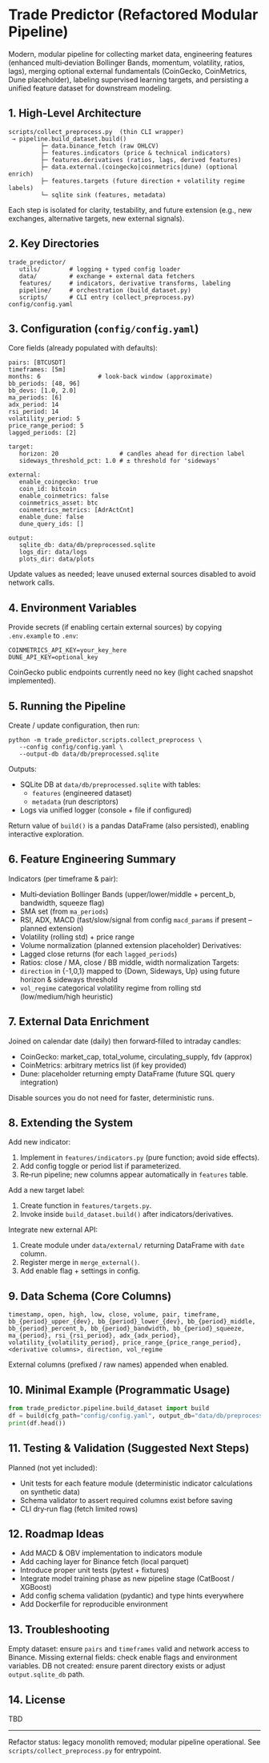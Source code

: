 # Trade Predictor (Refactored Modular Pipeline)

Modern, modular pipeline for collecting market data, engineering features (enhanced multi‑deviation Bollinger Bands, momentum, volatility, ratios, lags), merging optional external fundamentals (CoinGecko, CoinMetrics, Dune placeholder), labeling supervised learning targets, and persisting a unified feature dataset for downstream modeling.

## 1. High‑Level Architecture
```
scripts/collect_preprocess.py  (thin CLI wrapper)
 → pipeline.build_dataset.build()
         ├─ data.binance_fetch (raw OHLCV)
         ├─ features.indicators (price & technical indicators)
         ├─ features.derivatives (ratios, lags, derived features)
         ├─ data.external.(coingecko|coinmetrics|dune) (optional enrich)
         ├─ features.targets (future direction + volatility regime labels)
         └─ sqlite sink (features, metadata)
```

Each step is isolated for clarity, testability, and future extension (e.g., new exchanges, alternative targets, new external signals).

## 2. Key Directories
```
trade_predictor/
   utils/        # logging + typed config loader
   data/         # exchange + external data fetchers
   features/     # indicators, derivative transforms, labeling
   pipeline/     # orchestration (build_dataset.py)
   scripts/      # CLI entry (collect_preprocess.py)
config/config.yaml
```

## 3. Configuration (`config/config.yaml`)
Core fields (already populated with defaults):
```
pairs: [BTCUSDT]
timeframes: [5m]
months: 6                # look‑back window (approximate)
bb_periods: [48, 96]
bb_devs: [1.0, 2.0]
ma_periods: [6]
adx_period: 14
rsi_period: 14
volatility_period: 5
price_range_period: 5
lagged_periods: [2]

target:
   horizon: 20                 # candles ahead for direction label
   sideways_threshold_pct: 1.0 # ± threshold for 'sideways'

external:
   enable_coingecko: true
   coin_id: bitcoin
   enable_coinmetrics: false
   coinmetrics_asset: btc
   coinmetrics_metrics: [AdrActCnt]
   enable_dune: false
   dune_query_ids: []

output:
   sqlite_db: data/db/preprocessed.sqlite
   logs_dir: data/logs
   plots_dir: data/plots
```

Update values as needed; leave unused external sources disabled to avoid network calls.

## 4. Environment Variables
Provide secrets (if enabling certain external sources) by copying `.env.example` to `.env`:
```
COINMETRICS_API_KEY=your_key_here
DUNE_API_KEY=optional_key
```
CoinGecko public endpoints currently need no key (light cached snapshot implemented).

## 5. Running the Pipeline
Create / update configuration, then run:
```
python -m trade_predictor.scripts.collect_preprocess \
   --config config/config.yaml \
   --output-db data/db/preprocessed.sqlite
```
Outputs:
* SQLite DB at `data/db/preprocessed.sqlite` with tables:
   - `features` (engineered dataset)
   - `metadata` (run descriptors)
* Logs via unified logger (console + file if configured)

Return value of `build()` is a pandas DataFrame (also persisted), enabling interactive exploration.

## 6. Feature Engineering Summary
Indicators (per timeframe & pair):
* Multi‑deviation Bollinger Bands (upper/lower/middle + percent_b, bandwidth, squeeze flag)
* SMA set (from `ma_periods`)
* RSI, ADX, MACD (fast/slow/signal from config `macd_params` if present – planned extension)
* Volatility (rolling std) + price range
* Volume normalization (planned extension placeholder)
Derivatives:
* Lagged close returns (for each `lagged_periods`)
* Ratios: close / MA, close / BB middle, width normalization
Targets:
* `direction` in {-1,0,1} mapped to {Down, Sideways, Up} using future horizon & sideways threshold
* `vol_regime` categorical volatility regime from rolling std (low/medium/high heuristic)

## 7. External Data Enrichment
Joined on calendar date (daily) then forward‑filled to intraday candles:
* CoinGecko: market_cap, total_volume, circulating_supply, fdv (approx)
* CoinMetrics: arbitrary metrics list (if key provided)
* Dune: placeholder returning empty DataFrame (future SQL query integration)

Disable sources you do not need for faster, deterministic runs.

## 8. Extending the System
Add new indicator:
1. Implement in `features/indicators.py` (pure function; avoid side effects).
2. Add config toggle or period list if parameterized.
3. Re‑run pipeline; new columns appear automatically in `features` table.

Add a new target label:
1. Create function in `features/targets.py`.
2. Invoke inside `build_dataset.build()` after indicators/derivatives.

Integrate new external API:
1. Create module under `data/external/` returning DataFrame with `date` column.
2. Register merge in `merge_external()`.
3. Add enable flag + settings in config.

## 9. Data Schema (Core Columns)
```
timestamp, open, high, low, close, volume, pair, timeframe,
bb_{period}_upper_{dev}, bb_{period}_lower_{dev}, bb_{period}_middle,
bb_{period}_percent_b, bb_{period}_bandwidth, bb_{period}_squeeze,
ma_{period}, rsi_{rsi_period}, adx_{adx_period}, volatility_{volatility_period}, price_range_{price_range_period},
<derivative columns>, direction, vol_regime
```
External columns (prefixed / raw names) appended when enabled.

## 10. Minimal Example (Programmatic Usage)
```python
from trade_predictor.pipeline.build_dataset import build
df = build(cfg_path="config/config.yaml", output_db="data/db/preprocessed.sqlite")
print(df.head())
```

## 11. Testing & Validation (Suggested Next Steps)
Planned (not yet included):
* Unit tests for each feature module (deterministic indicator calculations on synthetic data)
* Schema validator to assert required columns exist before saving
* CLI dry‑run flag (fetch limited rows)

## 12. Roadmap Ideas
* Add MACD & OBV implementation to indicators module
* Add caching layer for Binance fetch (local parquet)
* Introduce proper unit tests (pytest + fixtures)
* Integrate model training phase as new pipeline stage (CatBoost / XGBoost)
* Add config schema validation (pydantic) and type hints everywhere
* Add Dockerfile for reproducible environment

## 13. Troubleshooting
Empty dataset: ensure `pairs` and `timeframes` valid and network access to Binance.
Missing external fields: check enable flags and environment variables.
DB not created: ensure parent directory exists or adjust `output.sqlite_db` path.

## 14. License
TBD

---
Refactor status: legacy monolith removed; modular pipeline operational. See `scripts/collect_preprocess.py` for entrypoint.
